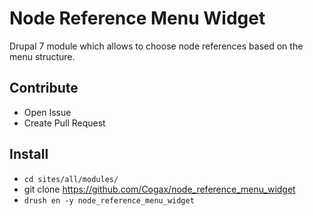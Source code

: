 # Node Reference Menu Widget
Drupal 7 module which allows to choose node references based on the menu structure.

## Contribute
* Open Issue
* Create Pull Request

## Install
* `cd sites/all/modules/`
* git clone https://github.com/Cogax/node_reference_menu_widget
* `drush en -y node_reference_menu_widget`
